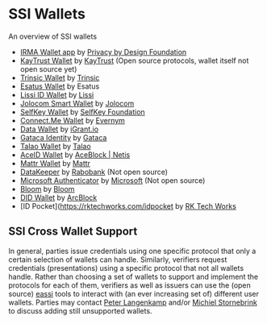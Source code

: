 # SSI Wallets
An overview of SSI wallets

- [IRMA Wallet app](https://irma.app/docs/irma-app/) by [Privacy by Design Foundation](https://privacybydesign.foundation/)
- [KayTrust Wallet](https://kaytrust.id/download) by [KayTrust](https://github.com/KayTrust) (Open source protocols, wallet itself not open source yet)
- [Trinsic Wallet](https://trinsic.id/trinsic-wallet/) by [Trinsic](https://github.com/trinsic-id)
- [Esatus Wallet](https://esatus.com/esatus-ssi-wallet-app-ab-sofort-fuer-ios-und-android-verfuegbar/?lang=en) by Esatus
- [Lissi ID Wallet](https://lissi.id/mobile) by [Lissi](https://github.com/lissi)
- [Jolocom Smart Wallet](https://jolocom.io/solution/) by [Jolocom](https://github.com/jolocom)
- [SelfKey Wallet](https://selfkey.org/self-sovereign-identity/) by [SelfKey Foundation](https://github.com/SelfKeyFoundation)
- [Connect.Me Wallet](https://try.connect.me/) by [Evernym](https://github.com/evernym)
- [Data Wallet](https://igrant.io/datawallet.html) by [iGrant.io](https://github.com/L3-iGrant)
- [Gataca Identity](https://gataca.io/products/) by [Gataca](https://github.com/gataca-io)
- [Talao Wallet](https://talao.io/) by [Talao](https://github.com/TalaoDAO)
- [AceID Wallet](https://www.aceblock.com/modules/aceid/) by [AceBlock | Netis](https://github.com/aceblockID)
- [Mattr Wallet](https://learn.mattr.global/tutorials/get-started/wallet) by [Mattr](https://github.com/mattrglobal)
- [DataKeeper](https://datakeeper.nl/) by [Rabobank](https://github.com/rabobank-nederland) (Not open source)
- [Microsoft Authenticator](https://www.microsoft.com/en-us/security/mobile-authenticator-app) by [Microsoft](https://github.com/microsoft) (Not open source)
- [Bloom](https://bloom.co/download/) by [Bloom](https://github.com/hellobloom)
- [DID Wallet](https://www.arcblock.io/en/decentralized-identity) by [ArcBlock](https://github.com/ArcBlock)
- [ID Pocket](https://rktechworks.com/idpocket by [RK Tech Works](https://rktechworks.com)

## SSI Cross Wallet Support
In general, parties issue credentials using one specific protocol that only a certain selection of wallets can handle. Similarly, verifiers request credentials (presentations) using a specific protocol that not all wallets handle. Rather than choosing a set of wallets to support and implement the protocols for each of them, verifiers as well as issuers can use the (open source) [eassi](https://eassi.ssi-lab.nl/docs/about) tools to interact with (an ever increasing set of) different user wallets. Parties may contact [Peter Langenkamp](mailto:peter.langenkamp@tno.nl) and/or [Michiel Stornebrink](mailto:michiel.stornebrink@tno.nl) to discuss adding still unsupported wallets.